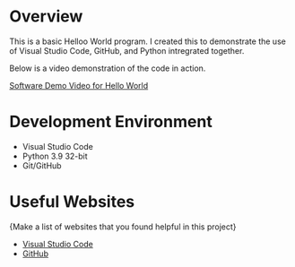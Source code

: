 # Overview

This is a basic Helloo World program. I created this to demonstrate the use of Visual Studio Code, GitHub, and Python intregrated together.

Below is a video demonstration of the code in action.

[Software Demo Video for Hello World ](https://www.loom.com/share/5e469ea8377448fb9fcaaf15ea8e3bd4?sid=6fc83114-40a1-46cc-a943-590f2b81aefd)

# Development Environment

* Visual Studio Code
* Python 3.9 32-bit
* Git/GitHub

# Useful Websites

{Make a list of websites that you found helpful in this project}
* [Visual Studio Code](https://code.visualstudio.com/)
* [GitHub](https://github.com/)